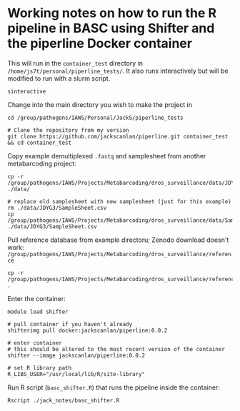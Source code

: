 # Working notes on how to run the R pipeline in BASC using Shifter and the piperline Docker container

This will run in the `container_test` directory in `/home/js7t/personal/piperline_tests/`. It also runs interactively but will be modified to run with a slurm script.

    sinteractive

Change into the main directory you wish to make the project in

    cd /group/pathogens/IAWS/Personal/JackS/piperline_tests

    # Clone the repository from my version
    git clone https://github.com/jackscanlan/piperline.git container_test && cd container_test

Copy example demultiplexed `.fastq` and samplesheet from another metabarcoding project:

    cp -r /group/pathogens/IAWS/Projects/Metabarcoding/dros_surveillance/data/JDYG3 ./data/

    # replace old samplesheet with new samplesheet (just for this example)
    rm ./data/JDYG3/SampleSheet.csv
    cp /group/pathogens/IAWS/Projects/Metabarcoding/dros_surveillance/data/SampleSheet_JDYG3.csv ./data/JDYG3/SampleSheet.csv

Pull reference database from example directoru; Zenodo download doesn't work: `/group/pathogens/IAWS/Projects/Metabarcoding/dros_surveillance/reference`

    cp -r /group/pathogens/IAWS/Projects/Metabarcoding/dros_surveillance/reference .

Enter the container:

    module load shifter

    # pull container if you haven't already
    shifterimg pull docker:jackscanlan/piperline:0.0.2

    # enter container
    # this should be altered to the most recent version of the container
    shifter --image jackscanlan/piperline:0.0.2

    # set R library path
    R_LIBS_USER="/usr/local/lib/R/site-library"


Run R script (`basc_shifter.R`) that runs the pipeline inside the container:

    Rscript ./jack_notes/basc_shifter.R
